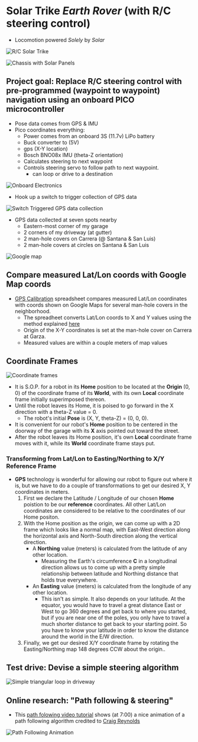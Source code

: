 # Solar Trike *Earth Rover* (with R/C steering control)
* Locomotion powered *Solely* by *Solar*

![R/C Solar Trike](imgs/solar_trike.jpg)

![Chassis with Solar Panels](imgs/chassis-solar_panel.jpg)
## Project goal: Replace R/C steering control with pre-programmed (waypoint to waypoint) navigation using an onboard PICO microcontroller
* Pose data comes from GPS & IMU
* Pico coordinates everything:
    * Power comes from an onboard 3S (11.7v) LiPo battery
    * Buck converter to (5V)
    * gps (X-Y location)
    * Bosch BNO08x IMU (theta-Z orientation)
    * Calculates steering to next waypoint
    * Controls steering servo to follow path to next waypoint.
        * can loop or drive to a destination

![Onboard Electronics](imgs/electronics.jpg)

* Hook up a switch to trigger collection of GPS data

![Switch Triggered GPS data collection](imgs/switch_triggered_gps.jpg)

* GPS data collected at seven spots nearby
    * Eastern-most corner of my garage
    * 2 corners of my driveway (at gutter)
    * 2 man-hole covers on Carrera (@ Santana & San Luis)
    * 2 man-hole covers at circles on Santana & San Luis

![Google map](imgs/google_map.png)

## Compare measured Lat/Lon coords with Google Map coords
* [GPS Calibration](gps-calib.ods) spreadsheet compares measured Lat/Lon coordinates with coords shown on Google Maps for several man-hole covers in the neighborhood.
    * The spreadheet converts Lat/Lon coords to X and Y values using the method explained [here](gps/notes.md)
    * Origin of the X-Y coordinates is set at the man-hole cover on Carrera at Garza.
    * Measured values are within a couple meters of map values
 
## Coordinate Frames

![Coordinate frames](imgs/coord-frames.jpg)
* It is S.O.P. for a robot in its **Home** position to be located at the **Origin** (0, 0) of the coordinate frame of its **World**, with its own **Local** coordinate frame initially superimposed thereon.
* Until the robot leaves its Home, it is poised to go forward in the X direction with a theta-Z value = 0.
    * The robot's initial **Pose** is (X, Y, theta-Z) = (0, 0, 0).
* It is convenient for our robot's **Home** position to be centered in the doorway of the garage with its **X** axis pointed out toward the street.
* After the robot leaves its Home position, it's own **Local** coordinate frame moves with it, while its **World** coordinate frame stays put.

### Transforming from Lat/Lon to Easting/Northing to X/Y Reference Frame

* **GPS** technology is wonderful for allowing our robot to figure out where it is, but we have to do a couple of transformations to get our desired X, Y coordinates in meters.
    1. First we declare the Latitude / Longitude of our chosen **Home** poistion to be our **reference** coordinates. All other Lat/Lon coordinates are considered to be relative to the coordinates of our Home positon.
    2. With the Home position as the origin, we can come up with a 2D frame which looks like a normal map, with East-West direction along the horizontal axis and North-South direction along the vertical direction.
        * A **Northing** value (meters) is calculated from the latitude of any other location.
            * Measuring the Earth's circumference **C** in a longitudinal direction allows us to come up with a pretty simple relationship between latitude and Northing distance that holds true everywhere.
        * An **Easting** value (meters) is calculated from the longitude of any other location.
            * This isn't as simple. It also depends on  your latitude. At the equator, you would have to travel a great distance East or West to go 360 degrees and get back to where you started, but if you are near one of the poles, you only have to travel a much shorter distance to get back to your starting point. So you have to know your latitude in order to know the distance around the world in the E/W direction.
    3. Finally, we get our desired X/Y coordinate frame by rotating the Easting/Northing map 148 degrees CCW about the origin..
## Test drive: Devise a simple steering algorithm

![Simple triangular loop in driveway](imgs/driveway_loop.png)

## Online research: "Path following & steering"
* This [path folowing video tutorial](https://www.youtube.com/watch?v=2qGsBClh3hE) shows (at 7:00) a nice animation of a path following algorithm credited to [Craig Reynolds](https://www.red3d.com/cwr/steer/)

![Path Following Animation](imgs/path-following.png)
